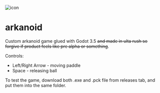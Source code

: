![icon](https://user-images.githubusercontent.com/28493424/222994486-f958b5c1-d202-4712-9533-50c1cce7ede0.png)
# arkanoid
Custom arkanoid game glued with Godot 3.5 ~~and made in ulta rush so forgive if product feels like pre alpha or something~~.

Controls:
- Left/Right Arrow - moving paddle
- Space - releasing ball

To test the game, download both .exe and .pck file from releases tab, and put them into the same folder.
